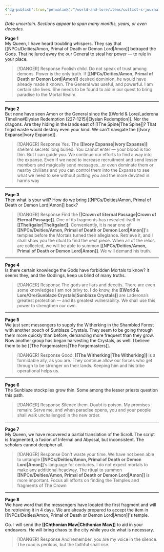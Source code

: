 ```yaml
---
{"dg-publish":true,"permalink":"/world-and-lore/items/cultist-s-journal/"}
---
```



*Date uncertain. Sections appear to span many months, years, or even decades.*

**Page 1**  
My Queen, I have heard troubling whispers. They say that [[NPCs/Deities/Amon, Primal of Death or Demon Lord\|Amon]] betrayed the Gods. That he lured away the our General to steal her power — to rule in your place.

> [!DANGER] Response
> Foolish child. Do not speak of trust among demons. Power is the only truth. If **[[NPCs/Deities/Amon, Primal of Death or Demon Lord\|Amon]]** desired dominion, he would have already made it known. The General was useful, and powerful. I am certain she lives. She needs to be found to aid in our quest to bring paradise to the Mortal Realm.
> 

---

**Page 2**  
But none have seen Amon or the General since the [[World & Lore/Laderona Timeline#Elysian Redemption (227-1215)\|Elysian Redemption]]. Nor the dragons. Are they hiding in the lands east of [[The Spine\|The Spine]]? That frigid waste would destroy even your kind. We can't navigate the [[Ivory Expanse\|Ivory Expanse]].

> [!DANGER] Response
> Yes. The **[[Ivory Expanse\|Ivory Expanse]]** shelters secrets long buried. You cannot enter — your blood is too thin. But I can guide you. We continue our efforts to find a way into the expanse. Even if we need to increase recruitment and send lesser members and magically send messages...or even dominate them or nearby civilians and you can control them into the Expanse to see what we need to see without putting you and the more devoted in harms way
> 

---

**Page 3**  
Then what is your will? How do we bring [[NPCs/Deities/Amon, Primal of Death or Demon Lord\|Amon]] back?

> [!DANGER] Response
> Find the **[[Crown of Eternal Passage\|Crown of Eternal Passage]]**. One of its fragments has revealed itself in **[[Theltgalor\|Theltgalor]]**. Conveniently, it is near one of **[[NPCs/Deities/Amon, Primal of Death or Demon Lord\|Amon]]**'s temples before the Mortals turned their allegiance. Retrieve it, and I shall show you the ritual to find the next piece. When all of the relics are collected, we will be able to summon **[[NPCs/Deities/Amon, Primal of Death or Demon Lord\|Amon]]**. We will demand his truth.

---

**Page 4**  
Is there certain knowledge the Gods have forbidden Mortals to know? It seems they, and the Godlings, keep us blind of many truths. 

> [!DANGER] Response
> The gods are liars and deceits. There are even some knowledges I am not privy to. I do know, the **[[World & Lore/Ore/Sunblaze Crystals\|Sunblaze Crystals]]** are Laderona’s greatest protection — and its greatest vulnerability. We shall use this power to strengthen our own.

---

**Page 5**  
We just sent messengers to supply the Witherking in the Shambled Forest with another pouch of Sunblaze Crystals. They seem to be going through them more quickly than before, demanding more frequent than they grow. Now another group has began harvesting the Crystals, as well. I believe them to be [[The Forgemasters\|The Forgemasters]]. 
  

> [!DANGER] Response
> Good. **[[The Witherking\|The Witherking]]** is a formidable ally, as you are. They continue allow our forces who get through to be stronger on their lands. Keeping him and his tribe operational helps us.

---

**Page 6**  
The Sunblaze stockpiles grow thin. Some among the lesser priests question this path.


> [!DANGER] Response
> Silence them. Doubt is poison. My promises remain: Serve me, and when paradise opens, you and your people shall walk unchallenged in the new order.

---

**Page 7**  
My Queen, we have recovered a partial translation of the Scroll. The script is fragmented, a fusion of Infernal and Abyssal, but inconsistent. The scholars cannot decipher all.

> [!DANGER] Response
> Don't waste your time. We have not been able to untangle **[[NPCs/Deities/Amon, Primal of Death or Demon Lord\|Amon]]**'s language for centuries. I do not expect mortals to make any additional headway. The ritual to summon **[[NPCs/Deities/Amon, Primal of Death or Demon Lord\|Amon]]** is more important. Focus all efforts on finding the Temples and fragments of The Crown

---

**Page 8**  
We have word that the messengers have located the first fragment and will be retrieving it in 4 days. We are already prepared to accept the item in [[NPCs/Deities/Amon, Primal of Death or Demon Lord\|Amon]]'s temple.

Go. I will send the **[[Chthonian Maw\|Chthonian Maw]]** to aid in your endeavors. He will bring chaos to the city while you do what is necessary. 

> [!DANGER] Response
> And remember: you are my voice in the silence. The road is perilous, but the faithful shall rise.

